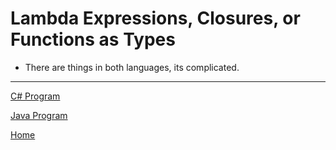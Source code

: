 # Lambda Expressions, Closures, or Functions as Types

* There are things in both languages, its complicated.

---
[C# Program](c-sharp)

[Java Program](java)

[Home](../README.md)